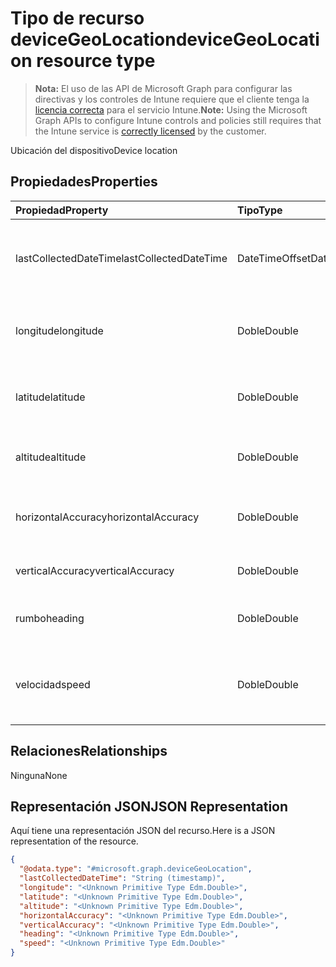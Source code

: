# <a name="devicegeolocation-resource-type"></a><span data-ttu-id="666c8-101">Tipo de recurso deviceGeoLocation</span><span class="sxs-lookup"><span data-stu-id="666c8-101">deviceGeoLocation resource type</span></span>

> <span data-ttu-id="666c8-102">**Nota:** El uso de las API de Microsoft Graph para configurar las directivas y los controles de Intune requiere que el cliente tenga la [licencia correcta](https://go.microsoft.com/fwlink/?linkid=839381) para el servicio Intune.</span><span class="sxs-lookup"><span data-stu-id="666c8-102">**Note:** Using the Microsoft Graph APIs to configure Intune controls and policies still requires that the Intune service is [correctly licensed](https://go.microsoft.com/fwlink/?linkid=839381) by the customer.</span></span>

<span data-ttu-id="666c8-103">Ubicación del dispositivo</span><span class="sxs-lookup"><span data-stu-id="666c8-103">Device location</span></span>
## <a name="properties"></a><span data-ttu-id="666c8-104">Propiedades</span><span class="sxs-lookup"><span data-stu-id="666c8-104">Properties</span></span>
|<span data-ttu-id="666c8-105">Propiedad</span><span class="sxs-lookup"><span data-stu-id="666c8-105">Property</span></span>|<span data-ttu-id="666c8-106">Tipo</span><span class="sxs-lookup"><span data-stu-id="666c8-106">Type</span></span>|<span data-ttu-id="666c8-107">Descripción</span><span class="sxs-lookup"><span data-stu-id="666c8-107">Description</span></span>|
|:---|:---|:---|
|<span data-ttu-id="666c8-108">lastCollectedDateTime</span><span class="sxs-lookup"><span data-stu-id="666c8-108">lastCollectedDateTime</span></span>|<span data-ttu-id="666c8-109">DateTimeOffset</span><span class="sxs-lookup"><span data-stu-id="666c8-109">DateTimeOffset</span></span>|<span data-ttu-id="666c8-110">Hora en la que se registró la ubicación, con respecto a UTC</span><span class="sxs-lookup"><span data-stu-id="666c8-110">Time at which location was recorded, relative to UTC</span></span>|
|<span data-ttu-id="666c8-111">longitude</span><span class="sxs-lookup"><span data-stu-id="666c8-111">longitude</span></span>|<span data-ttu-id="666c8-112">Doble</span><span class="sxs-lookup"><span data-stu-id="666c8-112">Double</span></span>|<span data-ttu-id="666c8-113">Coordenadas de longitud de la ubicación del dispositivo</span><span class="sxs-lookup"><span data-stu-id="666c8-113">Longitude coordinate of the device's location</span></span>|
|<span data-ttu-id="666c8-114">latitude</span><span class="sxs-lookup"><span data-stu-id="666c8-114">latitude</span></span>|<span data-ttu-id="666c8-115">Doble</span><span class="sxs-lookup"><span data-stu-id="666c8-115">Double</span></span>|<span data-ttu-id="666c8-116">Coordenadas de latitud de la ubicación del dispositivo</span><span class="sxs-lookup"><span data-stu-id="666c8-116">Latitude coordinate of the device's location</span></span>|
|<span data-ttu-id="666c8-117">altitude</span><span class="sxs-lookup"><span data-stu-id="666c8-117">altitude</span></span>|<span data-ttu-id="666c8-118">Doble</span><span class="sxs-lookup"><span data-stu-id="666c8-118">Double</span></span>|<span data-ttu-id="666c8-119">Altitud, en metros por encima del nivel del mar</span><span class="sxs-lookup"><span data-stu-id="666c8-119">Altitude, given in meters above sea level</span></span>|
|<span data-ttu-id="666c8-120">horizontalAccuracy</span><span class="sxs-lookup"><span data-stu-id="666c8-120">horizontalAccuracy</span></span>|<span data-ttu-id="666c8-121">Doble</span><span class="sxs-lookup"><span data-stu-id="666c8-121">Double</span></span>|<span data-ttu-id="666c8-122">Precisión de longitud y latitud en metros</span><span class="sxs-lookup"><span data-stu-id="666c8-122">Accuracy of longitude and latitude in meters</span></span>|
|<span data-ttu-id="666c8-123">verticalAccuracy</span><span class="sxs-lookup"><span data-stu-id="666c8-123">verticalAccuracy</span></span>|<span data-ttu-id="666c8-124">Doble</span><span class="sxs-lookup"><span data-stu-id="666c8-124">Double</span></span>|<span data-ttu-id="666c8-125">Precisión de altitud en metros</span><span class="sxs-lookup"><span data-stu-id="666c8-125">Accuracy of altitude in meters</span></span>|
|<span data-ttu-id="666c8-126">rumbo</span><span class="sxs-lookup"><span data-stu-id="666c8-126">heading</span></span>|<span data-ttu-id="666c8-127">Doble</span><span class="sxs-lookup"><span data-stu-id="666c8-127">Double</span></span>|<span data-ttu-id="666c8-128">Rumbo en grados desde el norte geográfico</span><span class="sxs-lookup"><span data-stu-id="666c8-128">Heading in degrees from true north</span></span>|
|<span data-ttu-id="666c8-129">velocidad</span><span class="sxs-lookup"><span data-stu-id="666c8-129">speed</span></span>|<span data-ttu-id="666c8-130">Doble</span><span class="sxs-lookup"><span data-stu-id="666c8-130">Double</span></span>|<span data-ttu-id="666c8-131">La velocidad a la que se desplaza el dispositivo en metros por segundo</span><span class="sxs-lookup"><span data-stu-id="666c8-131">Speed the device is traveling in meters per second</span></span>|

## <a name="relationships"></a><span data-ttu-id="666c8-132">Relaciones</span><span class="sxs-lookup"><span data-stu-id="666c8-132">Relationships</span></span>
<span data-ttu-id="666c8-133">Ninguna</span><span class="sxs-lookup"><span data-stu-id="666c8-133">None</span></span>
## <a name="json-representation"></a><span data-ttu-id="666c8-134">Representación JSON</span><span class="sxs-lookup"><span data-stu-id="666c8-134">JSON Representation</span></span>
<span data-ttu-id="666c8-135">Aquí tiene una representación JSON del recurso.</span><span class="sxs-lookup"><span data-stu-id="666c8-135">Here is a JSON representation of the resource.</span></span>
<!--{
  "blockType": "resource",
  "@odata.type": "microsoft.graph.deviceGeoLocation"
}-->
``` json
{
  "@odata.type": "#microsoft.graph.deviceGeoLocation",
  "lastCollectedDateTime": "String (timestamp)",
  "longitude": "<Unknown Primitive Type Edm.Double>",
  "latitude": "<Unknown Primitive Type Edm.Double>",
  "altitude": "<Unknown Primitive Type Edm.Double>",
  "horizontalAccuracy": "<Unknown Primitive Type Edm.Double>",
  "verticalAccuracy": "<Unknown Primitive Type Edm.Double>",
  "heading": "<Unknown Primitive Type Edm.Double>",
  "speed": "<Unknown Primitive Type Edm.Double>"
}
```








